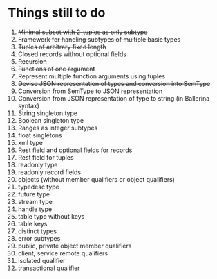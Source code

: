 # Things still to do

1. ~~Minimal subset with 2-tuples as only subtype~~
2. ~~Framework for handling subtypes of multiple basic types~~
3. ~~Tuples of arbitrary fixed length~~
4. Closed records without optional fields
5. ~~Recursion~~
6. ~~Functions of one argument~~
7. Represent multiple function arguments using tuples
8. ~~Devise JSON representation of types and conversion into SemType~~
9. Conversion from SemType to JSON representation
10. Conversion from JSON representation of type to string (in Ballerina syntax)
11. String singleton type
12. Boolean singleton type
13. Ranges as integer subtypes
14. float singletons
15. xml type
16. Rest field and optional fields for records
17. Rest field for tuples
18. readonly type
19. readonly record fields
20. objects (without member qualifiers or object qualifiers)
21. typedesc type
22. future type
23. stream type
24. handle type
25. table type without keys
26. table keys
27. distinct types
28. error subtypes
29. public, private object member qualifiers
30. client, service remote qualifiers
31. isolated qualifier
32. transactional qualifier